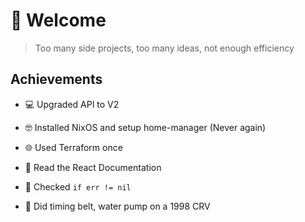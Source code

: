 # 🦸 Welcome

> Too many side projects, too many ideas, not enough efficiency 


## Achievements
- 💻 Upgraded API to V2
  
- 🤓 Installed NixOS and setup home-manager (Never again)
    
- 🌐 Used Terraform once
  
- 📖 Read the React Documentation
  
- 🍚 Checked `if err != nil`

- 🚙 Did timing belt, water pump on a 1998 CRV

